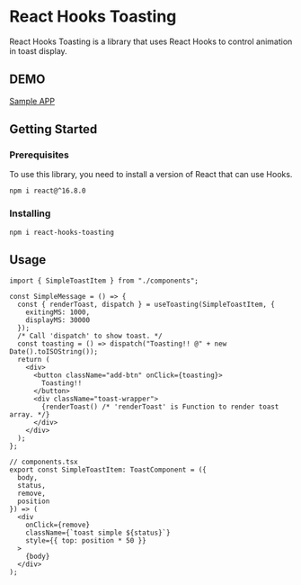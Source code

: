 # React Hooks Toasting

React Hooks Toasting is a library that uses React Hooks to control animation in toast display.

## DEMO

[Sample APP](https://react-hooks-toasting.netlify.app/)

## Getting Started

### Prerequisites

To use this library, you need to install a version of React that can use Hooks.

```
npm i react@^16.8.0
```

### Installing

```
npm i react-hooks-toasting
```

## Usage
```tsx
import { SimpleToastItem } from "./components";

const SimpleMessage = () => {
  const { renderToast, dispatch } = useToasting(SimpleToastItem, {
    exitingMS: 1000,
    displayMS: 30000
  });
  /* Call 'dispatch' to show toast. */
  const toasting = () => dispatch("Toasting!! @" + new Date().toISOString());
  return (
    <div>
      <button className="add-btn" onClick={toasting}>
        Toasting!!
      </button>
      <div className="toast-wrapper">
        {renderToast() /* 'renderToast' is Function to render toast array. */}
      </div>
    </div>
  );
};
```

```tsx
// components.tsx
export const SimpleToastItem: ToastComponent = ({
  body,
  status,
  remove,
  position
}) => (
  <div
    onClick={remove}
    className={`toast simple ${status}`}
    style={{ top: position * 50 }}
  >
    {body}
  </div>
);
```


